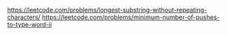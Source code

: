 https://leetcode.com/problems/longest-substring-without-repeating-characters/
https://leetcode.com/problems/minimum-number-of-pushes-to-type-word-ii